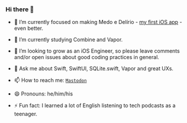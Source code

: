 ### Hi there 👋

- 🔭 I’m currently focused on making Medo e Delírio - [my first iOS app](https://apps.apple.com/br/app/medo-e-del%C3%ADrio/id1625199878) - even better.

- 🌱 I’m currently studying Combine and Vapor.

- 🤔 I’m looking to grow as an iOS Engineer, so please leave comments and/or open issues about good coding practices in general.

- 💬 Ask me about Swift, SwiftUI, SQLite.swift, Vapor and great UXs.

- 📫 How to reach me: <a href="https://toot.wales/@mitt_rafael" target="_blank">`Mastodon`</a>

- 😄 Pronouns: he/him/his

- ⚡ Fun fact: I learned a lot of English listening to tech podcasts as a teenager.
